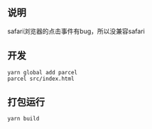 ## 说明
safari浏览器的点击事件有bug，所以没兼容safari

## 开发
```
yarn global add parcel
parcel src/index.html
```

## 打包运行
```
yarn build
```
